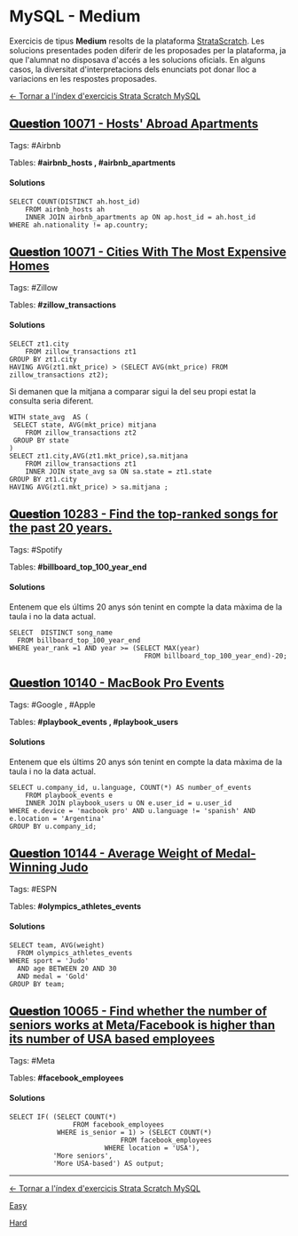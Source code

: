 # MySQL - Medium

Exercicis de tipus **Medium** resolts de la plataforma [StrataScratch](https://www.stratascratch.com).
Les solucions presentades poden diferir de les proposades per la plataforma, ja que l'alumnat no disposava d'accés a les solucions oficials. En alguns casos, la diversitat d'interpretacions dels enunciats pot donar lloc a variacions en les respostes proposades.

[← Tornar a l'índex d'exercicis Strata Scratch MySQL](README.md)

## [𝐐𝐮𝐞𝐬𝐭𝐢𝐨𝐧 10071 - Hosts' Abroad Apartments](https://platform.stratascratch.com/coding/10071-hosts-abroad-apartments?code_type=3)

Tags: #Airbnb

Tables: **#airbnb_hosts , #airbnb_apartments**

  #### Solutions
```MySQL
SELECT COUNT(DISTINCT ah.host_id)
    FROM airbnb_hosts ah
    INNER JOIN airbnb_apartments ap ON ap.host_id = ah.host_id
WHERE ah.nationality != ap.country;
```

## [𝐐𝐮𝐞𝐬𝐭𝐢𝐨𝐧 10071 - Cities With The Most Expensive Homes](https://platform.stratascratch.com/coding/10315-cities-with-the-most-expensive-homes?code_type=3)

Tags: #Zillow

Tables: **#zillow_transactions**

  #### Solutions
```MySQL
SELECT zt1.city
    FROM zillow_transactions zt1
GROUP BY zt1.city
HAVING AVG(zt1.mkt_price) > (SELECT AVG(mkt_price) FROM zillow_transactions zt2);
```

Si demanen que la mitjana a comparar sigui la del seu propi estat la consulta seria diferent.

```MySQL
WITH state_avg  AS (
 SELECT state, AVG(mkt_price) mitjana
	FROM zillow_transactions zt2
 GROUP BY state
)  
SELECT zt1.city,AVG(zt1.mkt_price),sa.mitjana
    FROM zillow_transactions zt1
    INNER JOIN state_avg sa ON sa.state = zt1.state
GROUP BY zt1.city
HAVING AVG(zt1.mkt_price) > sa.mitjana ;
```

## [𝐐𝐮𝐞𝐬𝐭𝐢𝐨𝐧 10283 - Find the top-ranked songs for the past 20 years.](https://platform.stratascratch.com/coding/10283-find-the-top-ranked-songs-for-the-past-30-years?code_type=3)

Tags: #Spotify

Tables: **#billboard_top_100_year_end**

  #### Solutions
Entenem que els últims 20 anys són tenint en compte la data màxima de la taula i no la data actual.

```MySQL
SELECT  DISTINCT song_name 
  FROM billboard_top_100_year_end
WHERE year_rank =1 AND year >= (SELECT MAX(year)
                                  FROM billboard_top_100_year_end)-20;
```

## [𝐐𝐮𝐞𝐬𝐭𝐢𝐨𝐧 10140 - MacBook Pro Events](https://platform.stratascratch.com/coding/10140-macbook-pro-events?code_type=3)

Tags: #Google , #Apple

Tables: **#playbook_events , #playbook_users**

  #### Solutions
Entenem que els últims 20 anys són tenint en compte la data màxima de la taula i no la data actual.

```MySQL
SELECT u.company_id, u.language, COUNT(*) AS number_of_events
    FROM playbook_events e
    INNER JOIN playbook_users u ON e.user_id = u.user_id
WHERE e.device = 'macbook pro' AND u.language != 'spanish' AND e.location = 'Argentina'
GROUP BY u.company_id;
```
  
## [𝐐𝐮𝐞𝐬𝐭𝐢𝐨𝐧 10144 - Average Weight of Medal-Winning Judo](https://platform.stratascratch.com/coding/10144-average-weight-of-medal-winning-judo?code_type=3)

Tags: #ESPN

Tables: **#olympics_athletes_events**

  #### Solutions
  
```MySQL
SELECT team, AVG(weight)
  FROM olympics_athletes_events
WHERE sport = 'Judo'
  AND age BETWEEN 20 AND 30
  AND medal = 'Gold'
GROUP BY team;
```

  ## [𝐐𝐮𝐞𝐬𝐭𝐢𝐨𝐧 10065 - Find whether the number of seniors works at Meta/Facebook is higher than its number of USA based employees](https://platform.stratascratch.com/coding/10065-find-whether-the-number-of-seniors-works-at-facebook-is-higher-than-its-number-of-usa-based-employees?code_type=3)

Tags: #Meta

Tables: **#facebook_employees**

  #### Solutions
  
```MySQL
SELECT IF( (SELECT COUNT(*) 
            	FROM facebook_employees
            WHERE is_senior = 1) > (SELECT COUNT(*)
             				FROM facebook_employees
           			    WHERE location = 'USA'),
           'More seniors',
           'More USA-based') AS output;
```

---

[← Tornar a l'índex d'exercicis Strata Scratch MySQL](README.md)

[Easy](mysql-easy.md)

[Hard](mysql-hard.md)

